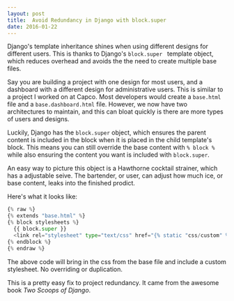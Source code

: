 ```yaml
---
layout: post
title:  Avoid Redundancy in Django with block.super
date: 2016-01-22
---
```


Django's template inheritance shines when using different designs for different users. This is thanks to Django's `block.super ` template object, which reduces overhead and avoids the the need to create multiple base files.

Say you are building a project with one design for most users, and a dashboard with a different design for administrative users. This is similar to a project I worked on at Capco. Most developers would create a `base.html` file and a `base.dashboard.html` file. However, we now have two architectures to maintain, and this can bloat quickly is there are more types of users and designs.

Luckily, Django has the ` block.super ` object, which ensures the parent content is included in the block when it is placed in the child template's block. This means you can still override the base content with `% block %` while also ensuring the content you want is included with ` block.super `.

An easy way to picture this object is a Hawthorne cocktail strainer, which has a adjustable seive. The bartender, or user, can adjust how much ice, or base content, leaks into the finished prodict.

Here's what it looks like:


``` python
{% raw %}
{% extends "base.html" %}
{% block stylesheets %}
  {{ block.super }}
  <link rel="stylesheet" type="text/css" href="{% static "css/custom" %}" />
{% endblock %}
{% endraw %}
```

The above code will bring in the css from the base file and include a custom stylesheet. No overriding or duplication.

This is a pretty easy fix to project redundancy. It came from the awesome book *Two Scoops of Django*.
